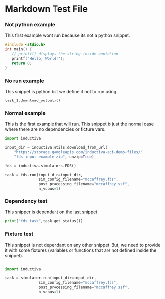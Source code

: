 # Markdown Test File

### Not python example
This first example wont run because its not a python snippet.

```c
#include <stdio.h>
int main() {
   // printf() displays the string inside quotation
   printf("Hello, World!");
   return 0;
}
```

### No run example
This snippet is python but we define it not to run using 

```python notest
task_1.download_outputs()
```

### Normal example
This is the first example that will run. This snippet is just the normal case where there are no dependencies or ficture vars.

```python
import inductiva

input_dir = inductiva.utils.download_from_url(
    "https://storage.googleapis.com/inductiva-api-demo-files/"
    "fds-input-example.zip", unzip=True)

fds = inductiva.simulators.FDS()

task = fds.run(input_dir=input_dir,
               sim_config_filename="mccaffrey.fds",
               post_processing_filename="mccaffrey.ssf",
               n_vcpus=1)
```

### Dependency test
This snipper is dependant on the last snippet.

```python continuation
print("fds task",task.get_status())
```

### Fixture test
This snippet is not dependant on any other snippet. But, we need to provide it with some fixtures (variables or functions that are not defined inside the snippet).

```python fixture:simulator fixture:input_dir

import inductiva

task = simulator.run(input_dir=input_dir,
               sim_config_filename="mccaffrey.fds",
               post_processing_filename="mccaffrey.ssf",
               n_vcpus=1)
```